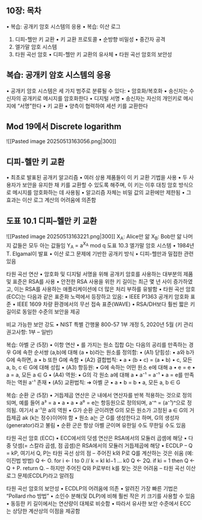 ## 10장: 목차
•	복습: 공개키 암호 시스템의 응용
•	복습: 이산 로그
1.	디피-헬만 키 교환
	•	키 교환 프로토콜
	•	순방향 비밀성
	•	중간자 공격
2.	엘가말 암호 시스템
3.	타원 곡선 암호
	•	디피-헬만 키 교환의 유사체
	•	타원 곡선 암호의 보안성
## 복습: 공개키 암호 시스템의 응용
•	공개키 암호 시스템은 세 가지 범주로 분류될 수 있다:
	•	암호화/복호화
		▪ 송신자는 수신자의 공개키로 메시지를 암호화한다
•	디지털 서명
	▪ 송신자는 자신의 개인키로 메시지에 “서명”한다
•	키 교환
	▪ 양측이 협력하여 세션 키를 교환한다
## Mod 19에서 Discrete logarithm
![[Pasted image 20250513163056.png|300]]
## 디피-헬만 키 교환
•	최초로 발표된 공개키 알고리즘
•	여러 상용 제품들이 이 키 교환 기법을 사용
•	두 사용자가 보안을 유지한 채 키를 교환할 수 있도록 해주며, 이 키는 이후 대칭 암호 방식으로 메시지를 암호화하는 데 사용됨
•	알고리즘 자체는 비밀 값의 교환에만 제한됨
•	그 효과는 이산 로그 계산의 어려움에 의존함
## 도표 10.1 디피–헬만 키 교환
![[Pasted image 20250513163221.png|300]]
X<sub>A</sub>: Alice만 앎
X<sub>B</sub>: Bob만 앎
나머지 값들은 모두 아는 값들임
Y<sub>A</sub> = a<sup>X<sub>A</sub></sup> mod q
도표 10.3 엘가말 암호 시스템
	•	1984년 T. Elgamal이 발표
	•	이산 로그 문제에 기반한 공개키 방식
	•	디피-헬만과 밀접한 관련 있음

타원 곡선 연산
	•	암호화 및 디지털 서명을 위해 공개키 암호를 사용하는 대부분의 제품 및 표준은 RSA를 사용
	•	안전한 RSA 사용을 위한 키 길이는 최근 몇 년 사이 증가하였고, 이는 RSA를 사용하는 애플리케이션에 더 많은 처리 부하를 유발함
	•	타원 곡선 암호(ECC)는 다음과 같은 표준화 노력에서 등장하고 있음:
	•	IEEE P1363 공개키 암호화 표준
	•	IEEE 1609 차량 환경에서의 무선 접속 표준(WAVE)
	•	RSA/DH보다 훨씬 짧은 키 길이로 동일한 수준의 보안을 제공

비교 가능한 보안 강도
	•	NIST 특별 간행물 800-57 1부 개정 5, 2020년 5월
(키 관리 권고사항: 1부 – 일반)

복습: 아벨 군 (5장)
	•	이항 연산 • 를 가지는 원소 집합 G는 다음의 공리를 만족하는 경우 G에 속한 순서쌍 (a,b)에 대해 (a • b)라는 원소를 정의함:
	•	(A1) 닫힘성:
▪ a와 b가 G에 속하면, a • b 또한 G에 속함
	•	(A2) 결합법칙:
▪ a • (b • c) = (a • b) • c, 모든 a, b, c ∈ G에 대해 성립
	•	(A3) 항등원:
▪ G에 속하는 어떤 원소 e에 대해 a • e = e • a = a, 모든 a ∈ G
	•	(A4) 역원:
▪ G의 각 원소 a에 대해 a • a⁻¹ = a⁻¹ • a = e를 만족하는 역원 a⁻¹ 존재
	•	(A5) 교환법칙: ➔ 아벨 군
▪ a • b = b • a, 모든 a, b ∈ G

복습: 순환 군 (5장)
	•	거듭제곱 연산은 군 내에서 연산자를 반복 적용하는 것으로 정의되며, 예를 들어 a³ = a • a • a
	•	a⁰ = e는 항등원으로 정의되며, a⁻ⁿ = (a⁻¹)ⁿ으로 정의됨. 여기서 a⁻¹은 a의 역원
	•	G가 순환 군이려면 G의 모든 원소가 고정된 a ∈ G의 거듭제곱 ak (k는 정수)이어야 함
	•	원소 a는 군 G를 생성한다고 하며, G의 생성자(generator)라고 불림
	•	순환 군은 항상 아벨 군이며 유한일 수도 무한일 수도 있음

타원 곡선 암호 (ECC)
	•	ECC에서의 덧셈 연산은 RSA에서의 모듈러 곱셈에 해당
	•	다중 덧셈(= 스칼라 곱셈, 점 곱셈)은 RSA에서의 모듈러 거듭제곱에 해당
	•	ECDLP
– Q = kP, 여기서 Q, P는 타원 곡선 상의 점
– 주어진 k와 P로 Q를 계산하는 것은 쉬움 (예: 이진법 방법)
Q ← O.
for i ← l to 0  // k = kl kl−1 … k0
Q ← 2Q.
if ki = 1 then Q ← Q + P.
return Q.
– 하지만 주어진 Q와 P로부터 k를 찾는 것은 어려움
– 타원 곡선 이산 로그 문제(ECDLP)라고 알려짐

타원 곡선 암호의 보안성
	•	ECDLP의 어려움에 의존
	•	알려진 가장 빠른 기법은 “Pollard rho 방법”
	•	소인수 분해(및 DLP)에 비해 훨씬 작은 키 크기를 사용할 수 있음
	•	동등한 키 길이에서는 연산량이 대체로 비슷함
	•	따라서 유사한 보안 수준에서 ECC는 상당한 계산상의 이점을 제공함